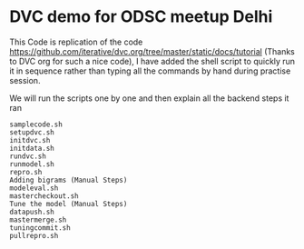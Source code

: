 # DVC demo for ODSC meetup Delhi
This Code is replication of the code https://github.com/iterative/dvc.org/tree/master/static/docs/tutorial (Thanks to DVC org for such a nice code), I have added the shell script to quickly run it in sequence rather than typing all the commands by hand during practise session.

We will run the scripts one by one and then explain all the backend steps it ran

```
samplecode.sh
setupdvc.sh
initdvc.sh
initdata.sh
rundvc.sh
runmodel.sh
repro.sh
Adding bigrams (Manual Steps)
modeleval.sh
mastercheckout.sh
Tune the model (Manual Steps)
datapush.sh
mastermerge.sh
tuningcommit.sh
pullrepro.sh
```
